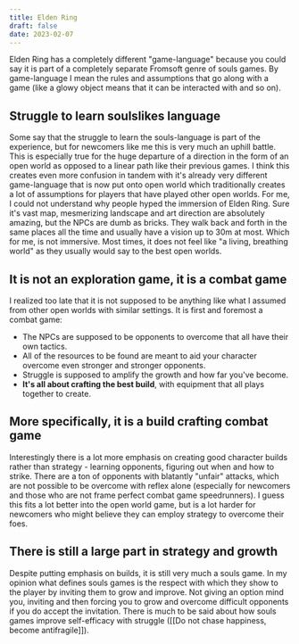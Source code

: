 ```yaml
---
title: Elden Ring
draft: false
date: 2023-02-07
---
```


Elden Ring has a completely different "game-language" because you could say it is part of a completely separate Fromsoft genre of souls games. By game-language I mean the rules and assumptions that go along with a game (like a glowy object means that it can be interacted with and so on).

## Struggle to learn soulslikes language

Some say that the struggle to learn the souls-language is part of the experience, but for newcomers like me this is very much an uphill battle. This is especially true for the huge departure of a direction in the form of an open world as opposed to a linear path like their previous games. I think this creates even more confusion in tandem with it's already very different game-language that is now put onto open world which traditionally creates a lot of assumptions for players that have played other open worlds. For me, I could not understand why people hyped the immersion of Elden Ring. Sure it's vast map, mesmerizing landscape and art direction are absolutely amazing, but the NPCs are dumb as bricks. They walk back and forth in the same places all the time and usually have a vision up to 30m at most. Which for me, is not immersive. Most times, it does not feel like "a living, breathing world" as they usually would say to the best open worlds. 

## It is not an exploration game, it is a combat game

I realized too late that it is not supposed to be anything like what I assumed from other open worlds with similar settings. It is first and foremost a combat game:
- The NPCs are supposed to be opponents to overcome that all have their own tactics. 
- All of the resources to be found are meant to aid your character overcome even stronger and stronger opponents.
- Struggle is supposed to amplify the growth and how far you've become.
- **It's all about crafting the best build**, with equipment that all plays together to create.

## More specifically, it is a build crafting combat game

Interestingly there is a lot more emphasis on creating good character builds rather than strategy - learning opponents, figuring out when and how to strike. There are a ton of opponents with blatantly "unfair" attacks, which are not possible to be overcome with reflex alone (especially for newcomers and those who are not frame perfect combat game speedrunners). I guess this fits a lot better into the open world game, but is a lot harder for newcomers who might believe they can employ strategy to overcome their foes.

## There is still a large part in strategy and growth

Despite putting emphasis on builds, it is still very much a souls game. In my opinion what defines souls games is the respect with which they show to the player by inviting them to grow and improve. Not giving an option mind you, inviting and then forcing you to grow and overcome difficult opponents if you do accept the invitation. 
There is much to be said about how souls games improve self-efficacy with struggle ([[Do not chase happiness, become antifragile]]).